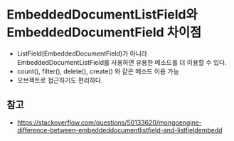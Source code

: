# EmbeddedDocumentListField와 EmbeddedDocumentField 차이점

* ListField(EmbeddedDocumentField)가 아니라 EmbeddedDocumentListField를 사용하면 유용한 메소드를 더 이용할 수 있다. 
* count(), filter(), delete(), create() 와 같은 메소드 이용 가능
* 오브젝트로 접근하기도 편리하다. 

## 참고

* https://stackoverflow.com/questions/50133620/mongoengine-difference-between-embeddeddocumentlistfield-and-listfieldembedd